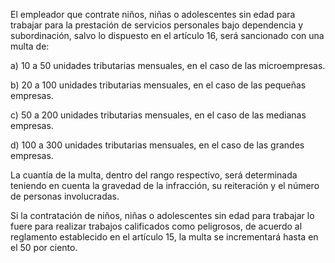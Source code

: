 El empleador que contrate niños, niñas o adolescentes sin edad para trabajar para la prestación de servicios personales bajo dependencia y subordinación, salvo lo dispuesto en el artículo 16, será sancionado con una multa de:

a) 10 a 50 unidades tributarias mensuales, en el caso de las microempresas.

b) 20 a 100 unidades tributarias mensuales, en el caso de las pequeñas empresas.

c) 50 a 200 unidades tributarias mensuales, en el caso de las medianas empresas.

d) 100 a 300 unidades tributarias mensuales, en el caso de las grandes empresas.

La cuantía de la multa, dentro del rango respectivo, será determinada teniendo en cuenta la gravedad de la infracción, su reiteración y el número de personas involucradas.

Si la contratación de niños, niñas o adolescentes sin edad para trabajar lo fuere para realizar trabajos calificados como peligrosos, de acuerdo al reglamento establecido en el artículo 15, la multa se incrementará hasta en el 50 por ciento.